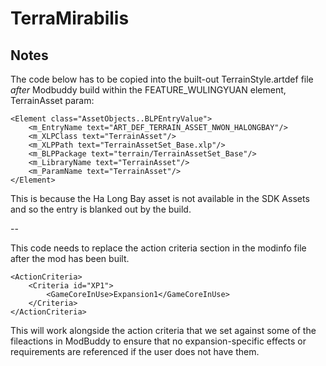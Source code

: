 # TerraMirabilis

## Notes

The code below has to be copied into the built-out TerrainStyle.artdef file *after* Modbuddy build within the FEATURE_WULINGYUAN element, TerrainAsset param:

	<Element class="AssetObjects..BLPEntryValue">
		<m_EntryName text="ART_DEF_TERRAIN_ASSET_NWON_HALONGBAY"/>
		<m_XLPClass text="TerrainAsset"/>
		<m_XLPPath text="TerrainAssetSet_Base.xlp"/>
		<m_BLPPackage text="terrain/TerrainAssetSet_Base"/>
		<m_LibraryName text="TerrainAsset"/>
		<m_ParamName text="TerrainAsset"/>
	</Element>			
			
This is because the Ha Long Bay asset is not available in the SDK Assets and so the entry is blanked out by the build.

--

This code needs to replace the action criteria section in the modinfo file after the mod has been built.

    <ActionCriteria>
        <Criteria id="XP1">
            <GameCoreInUse>Expansion1</GameCoreInUse>
        </Criteria>
    </ActionCriteria>

This will work alongside the action criteria that we set against some of the fileactions in ModBuddy to ensure that no expansion-specific effects or requirements are referenced if the user does not have them.
